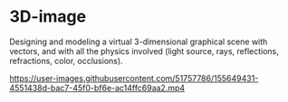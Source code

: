 # 3D-image
Designing and modeling a virtual 3-dimensional graphical scene with vectors, and with all 
the physics involved (light source, rays, reflections, refractions, color, occlusions).</br>


https://user-images.githubusercontent.com/51757786/155649431-4551438d-bac7-45f0-bf6e-ac14ffc69aa2.mp4

